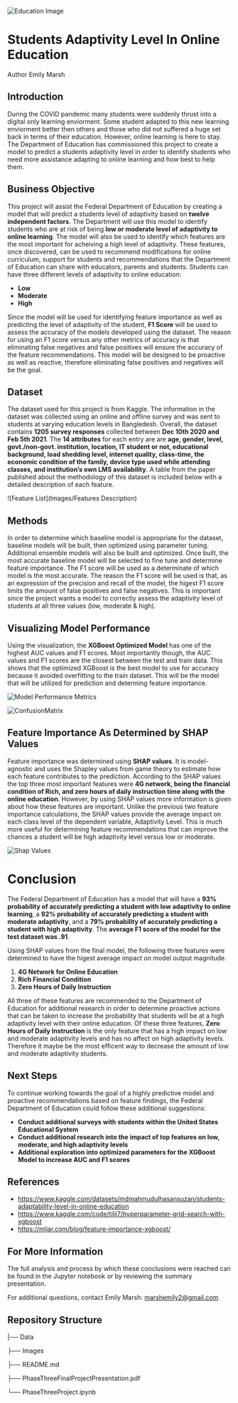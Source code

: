 ![Education Image](Images/educationalimage.jpeg)
# Students Adaptivity Level In Online Education

Author Emily Marsh

## Introduction

During the COVID pandemic many students were suddenly thrust into a digital only learning enviorment. Some student adapted to this new learning enviorment better then others and those who did not suffered a huge set back in terms of their education. However, online learning is here to stay. The Department of Education has commissioned this project to create a model to predict a students adaptivity level in order to identify students who need more assistance adapting to online learning and how best to help them.

## Business Objective

This project will assist the Federal Department of Education by creating a model that will predict a students level of adaptivity based on **twelve independent factors**. The Department will use this model to identify students who are at risk of being **low or moderate level of adaptivity to online learning**. The model will also be used to identify which features are the most important for acheiving a high level of adaptivity. These features, once discovered, can be used to recommend modifications for online curriculum, support for students and recommendations that the Department of Education can share with educators, parents and students. Students can have three different levels of adaptivity to online education:

 - **Low**
 - **Moderate**
 - **High**

Since the model will be used for identifying feature importance as well as predicting the level of adaptivity of the student, **F1 Score** will be used to assess the accuracy of the models developed using the dataset. The reason for using an F1 score versus any other metrics of accuracy is that eliminating false negatives and false positives will ensure the accuracy of the feature recommendations. This model will be designed to be proactive as well as reactive, therefore eliminating false positives and negatives will be the goal.

## Dataset
The dataset used for this project is from Kaggle. The information in the dataset was collected using an online and offline survey and was sent to students at varying education levels in Bangledesh. Overall, the dataset contains **1205 survey responses** collected between **Dec 10th 2020 and Feb 5th 2021**. The **14 attributes** for each entry are are **age, gender, level, govt./non-govt. institution, location, IT student or not, educational background, load shedding level, internet quality, class-time, the economic condition of the family, device type used while attending classes, and institution’s own LMS availability**. A table from the paper published about the methodology of this dataset is included below with a detailed description of each feature.

![Feature List](Images/Features Description)

## Methods

In order to determine which baseline model is appropriate for the dataset, baseline models will be built, then optimized using parameter tuning. Additional ensemble models will also be built and optimized. Once built, the most accurate baseline model will be selected to fine tune and determine feature importance. The F1 score will be used as a determinate of which model is the most accurate. The reason the F1 score will be used is that, as an expression of the precision and recall of the model, the higest F1 score limits the amount of false positives and false negatives. This is important since the project wants a model to correctly assess the adaptivity level of students at all three values (low, moderate & high). 

## Visualizing Model Performance

Using the visualization, the **XGBoost Optimized Model** has one of the highest AUC values and F1 scores. Most importantly though, the AUC values and F1 scores are the closest between the test and train data. This shows that the optimized XGBoost is the best model to use for accuracy because it avoided overfitting to the train dataset. This will be the model that will be utilized for prediction and determing feature importance.

![Model Performance Metrics](Images/ModelPerformanceMetrics.jpg)

![ConfusionMatrix](Images/XGBoostConfusionMatrix.jpg)

## Feature Importance As Determined by SHAP Values

Feature importance was determined using **SHAP values**. It is model-agnostic and uses the Shapley values from game theory to estimate how each feature contributes to the prediction. According to the SHAP values the top three most important features were **4G network, being the financial condition of Rich, and zero hours of daily instruction time along with the online education**. However, by using SHAP values more information is given about how these features are important. Unlike the previous two feature importance calculations, the SHAP values provide the average impact on each class level of the dependent variable, Adaptivity Level. This is much more useful for determining feature recommendations that can improve the chances a student will be high adaptivity level versus low or moderate.

![Shap Values](Images/shap.png)

# Conclusion

The Federal Department of Education has a model that will have a **93% probability of accurately predicting a student with low adaptivity to online learning**, a **92% probability of accurately predicting a student with moderate adaptivity**, and a **79% probability of accurately predicting a student with high adaptivity**. The **average F1 score of the model for the test dataset was .91**.

Using SHAP values from the final model, the following three features were determined to have the higest average impact on model output magnitude.

 1. **4G Network for Online Education**
 2. **Rich Financial Condition**
 3. **Zero Hours of Daily Instruction**

All three of these features are recommended to the Department of Education for additional research in order to determine proactive actions that can be taken to increase the probability that students will be at a high adaptivity level with their online education. Of these three features, **Zero Hours of Daily Instruction** is the only feature that has a high impact on low and moderate adaptivity levels and has no affect on high adaptivity levels. Therefore it maybe be the most efficent way to decrease the amount of low and moderate adaptivity students.

## Next Steps

To continue working towards the goal of a highly predictive model and proactive recommendations based on feature findings, the Federal Department of Education could follow these additional suggestions:

 - **Conduct additional surveys with students within the United States Educational System**
 - **Conduct additional research into the impact of top features on low, moderate, and high adaptivity levels**
 - **Additional exploration into optimized parameters for the XGBoost Model to increase AUC and F1 scores**

## References

 - https://www.kaggle.com/datasets/mdmahmudulhasansuzan/students-adaptability-level-in-online-education
 - https://www.kaggle.com/code/tilii7/hyperparameter-grid-search-with-xgboost
 - https://mljar.com/blog/feature-importance-xgboost/

## For More Information

The full analysis and process by which these conclusions were reached can be found in the Jupyter notebook or by reviewing the summary presentation.

For additional questions, contact Emily Marsh: marshemily2@gmail.com

## Repository Structure

 |── Data
 
 ├── Images
 
 ├── README.md
 
 ├── PhaseThreeFinalProjectPresentation.pdf
 
 └── PhaseThreeProject.ipynb
